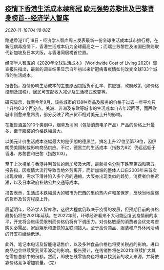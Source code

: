 <!--1605673396000-->
[疫情下香港生活成本续称冠 欧元强势苏黎世及巴黎晋身榜首--经济学人智库](https://cn.reuters.com/article/global-living-cost-hk-paris-1118-idCNKBS27Y0DM)
------

<div><i>2020-11-18T04:18:08Z</i></div><p>路透香港11月18日 - 经济学人智库周三发表最新一份全球生活成本城市排行榜，在新冠病毒疫情下，香港生活成本仍为全球最高之一；而瑞士苏黎世及法国巴黎则取代新加坡及日本大阪，与香港同居榜首位置。</p><p>经济学人智库的《2020年全球生活成本》（Worldwide Cost of Living 2020）调查报告指出，最新的调查结果显示自年初以来新冠病毒疫情如何改变全球133个城市的生活成本。</p><p>报告指，疫情影响生活成本的主要原因包括货币汇率、供应链、政府政策（如价格控制及加税）、居民可支配收入减少及生活模式改变等。</p><p>研究显示，截至今年9月，该些城市的138种商品及服务的价格于过去一年平均只上升约0.3个百分点。美洲、非洲及东欧等城市的生活成本自去年起回落，而西欧城市则愈来愈昂贵，部分反映了欧洲货币相对美元上升的影响。</p><p>在报告涵盖的10个类别中，烟草及消闲（包括消费电子产品）产品的价格上升最多，至于服装的价格跌幅最大。</p><p>以美元计价生活成本涨幅最大的是伊朗的德黑兰，排名上升27位至第79位，因伊朗受美国制裁影响商品供应。不过，德黑兰的生活成本（指数为62）仍远远低于香港、苏黎世和巴黎（指数103）。</p><p>至于上次榜单与香港并列首位的新加坡及大阪，最新排名分别下跌至第四和第五。报告指，因疫情大流行导致当地外劳离开，而新加坡的整体人口自2003年来首次出现收缩，需求下滑并陷入多个月的通缩。大阪亦出现类似的趋势，消费者价格迟滞，以及日本政府补贴公共交通等成本。</p><p>报告表示，生活成本跌幅最大的城市为巴西的里约热内卢和圣保罗，反映当地疲弱的货币及贫穷程度上升。</p><p>展望明年，经济学人智库称，这很大程度仍取决于疫情的发展，但预期目前的价格趋势仍将在2021年延续。在2022年前，环球经济看来不大可能回复到疫情前的水平，开支将会继续受限制而价格仍将有下调压力。对价格敏感的消费者会优先考虑购买必需品、家庭娱乐和更快的互联网接入。至于高价商品、服装和户外休闲活动的开支将继续低迷。</p><p>此外，笔记本电话及智能电话售价，以及多种食品价格也将受关税战的影响。进口商品也会继续受到货币波动的影响。报告预计，在线销售将在2021年继续扩大其在零售总额中的份额。然而，即使在线零售商也将难以找到新的收入来源，并将依靠价格竞争增加销量。（完）</p>
